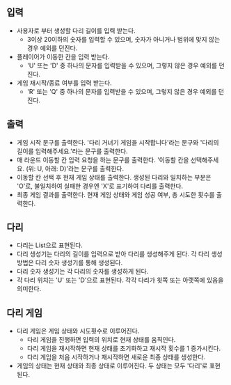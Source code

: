 ## 입력
- 사용자로 부터 생성할 다리 길이를 입력 받는다.
  - 3이상 20이하의 숫자를 입력할 수 있으며, 숫자가 아니거나 범위에 맞지 않는 경우 예외를 던진다.
- 플레이어가 이동한 칸을 입력 받는다.
  - 'U' 또는 'D' 중 하나의 문자를 입력받을 수 있으며, 그렇지 않은 경우 예외를 던진다.
- 게임 재시작/종료 여부를 입력 받는다.
  - 'R' 또는 'Q' 중 하나의 문자를 입력받을 수 있으며, 그렇지 않은 경우 예외를 던진다.

## 출력
- 게임 시작 문구를 출력한다. '다리 거너기 게임을 시작합니다'라는 문구와 '다리의 길이를 입력해주세요.'라는 문구를 출력한다.
- 매 라운드 이동할 칸 입력 요청을 하는 문구를 출력한다. '이동할 칸을 선택해주세요. (위: U, 아래: D)'라는 문구를 출력한다.
- 이동할 칸 선택 후 현재 게임 상태를 출력한다. 생성된 다리와 일치하는 부분은 'O'로, 불일치하여 실패한 경우엔 'X'로 표기하여 다리를 출력한다.
- 최종 게임 결과를 출력한다. 현재 게임 상태와 게임 성공 여부, 총 시도한 횟수를 출력한다.

## 다리
- 다리는 List<String>으로 표현된다.
- 다리 생성기는 다리의 길이를 입력으로 받아 다리를 생성해주게 된다. 각 다리 생성 방법은 다리 숫자 생성기를 통해 생성된다.
- 다리 숫자 생성기는 각 다리의 숫자를 생성하게 된다.
- 각 다리 위치는 'U' 또는 'D'으로 표현된다. 각각 다리가 윗쪽 또는 아랫쪽에 있음을 의미한다.

## 다리 게임
- 다리 게임은 게임 상태와 시도횟수로 이루어진다.
  - 다리 게임을 진행하면 입력의 위치로 현재 상태를 움직인다.
  - 다리 게임을 재시작하면 현재 상태를 초기화하고 재시작 횟수를 1 증가시킨다.
  - 다리 게임을 처음 시작하거나 재시작하면 새로운 최종 상태를 생성한다.
- 게임의 상태는 현재 상태와 최종 상태로 이루어진다. 두 상태는 모두 '다리'로 표현된다.